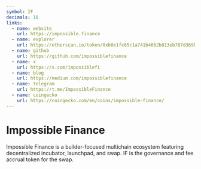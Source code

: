 ```yaml
---
symbol: IF
decimals: 18
links:
  - name: website
    url: https://impossible.finance
  - name: explorer
    url: https://etherscan.io/token/0xb0e1fc65c1a741b4662b813eb787d369b8614af1
  - name: github
    url: https://github.com/impossiblefinance
  - name: x
    url: https://x.com/impossiblefi
  - name: blog
    url: https://medium.com/impossiblefinance
  - name: telegram
    url: https://t.me/ImpossibleFinance
  - name: coingecko
    url: https://coingecko.com/en/coins/impossible-finance/
---
```


# Impossible Finance

Impossible Finance is a builder-focused multichain ecosystem featuring decentralized incubator, launchpad, and swap. IF is the governance and fee accrual token for the swap.
